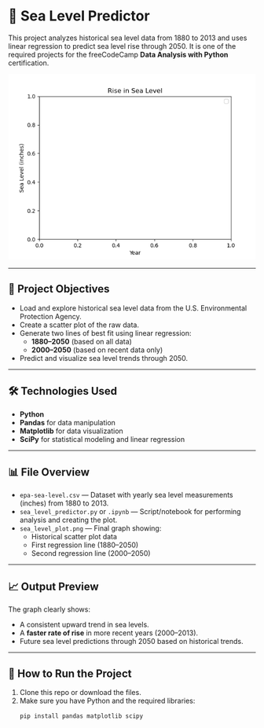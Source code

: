 # 🌊 Sea Level Predictor

This project analyzes historical sea level data from 1880 to 2013 and uses linear regression to predict sea level rise through 2050. It is one of the required projects for the freeCodeCamp **Data Analysis with Python** certification.

![Sea Level Plot](sea_level_plot.png)

---

## 📌 Project Objectives

- Load and explore historical sea level data from the U.S. Environmental Protection Agency.
- Create a scatter plot of the raw data.
- Generate two lines of best fit using linear regression:
  - **1880–2050** (based on all data)
  - **2000–2050** (based on recent data only)
- Predict and visualize sea level trends through 2050.

---

## 🛠️ Technologies Used

- **Python**
- **Pandas** for data manipulation
- **Matplotlib** for data visualization
- **SciPy** for statistical modeling and linear regression

---

## 📊 File Overview

- `epa-sea-level.csv` — Dataset with yearly sea level measurements (inches) from 1880 to 2013.
- `sea_level_predictor.py` or `.ipynb` — Script/notebook for performing analysis and creating the plot.
- `sea_level_plot.png` — Final graph showing:
  - Historical scatter plot data
  - First regression line (1880–2050)
  - Second regression line (2000–2050)

---

## 📈 Output Preview

The graph clearly shows:
- A consistent upward trend in sea levels.
- A **faster rate of rise** in more recent years (2000–2013).
- Future sea level predictions through 2050 based on historical trends.

---

## 🚀 How to Run the Project

1. Clone this repo or download the files.
2. Make sure you have Python and the required libraries:
   ```bash
   pip install pandas matplotlib scipy

